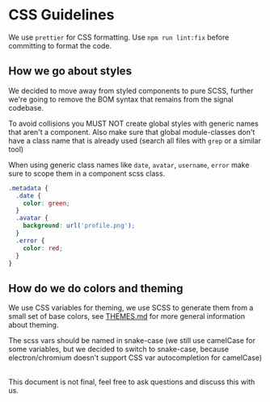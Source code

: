 # CSS Guidelines

We use `prettier` for CSS formatting. Use `npm run lint:fix` before committing to format the code.

## How we go about styles

We decided to move away from styled components to pure SCSS, further we're going to remove the BOM syntax that remains from the signal codebase.

To avoid collisions you MUST NOT create global styles with generic names that aren't a component.
Also make sure that global module-classes don't have a class name that is already used (search all files with `grep` or a similar tool)

When using generic class names like `date`, `avatar`, `username`, `error` make sure to scope them in a component scss class.

```scss
.metadata {
  .date {
    color: green;
  }
  .avatar {
    background: url('profile.png');
  }
  .error {
    color: red;
  }
}
```

## How do we do colors and theming

We use CSS variables for theming, we use SCSS to generate them from a small set of base colors, see [THEMES.md](./THEMES.md) for more general information about theming.

The scss vars should be named in snake-case (we still use camelCase for some variables, but we decided to switch to snake-case, because electron/chromium doesn't support CSS var autocompletion for camelCase)

<br>
This document is not final, feel free to ask questions and discuss this with us.
